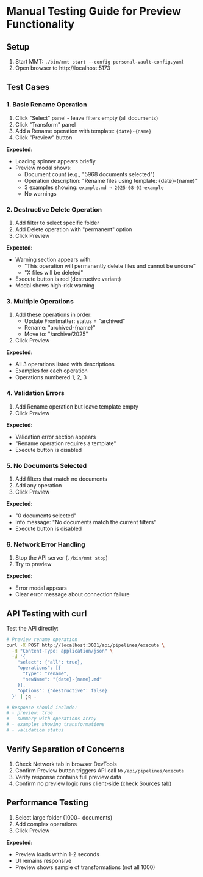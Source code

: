 # Manual Testing Guide for Preview Functionality

## Setup
1. Start MMT: `./bin/mmt start --config personal-vault-config.yaml`
2. Open browser to http://localhost:5173

## Test Cases

### 1. Basic Rename Operation
1. Click "Select" panel - leave filters empty (all documents)
2. Click "Transform" panel
3. Add a Rename operation with template: `{date}-{name}`
4. Click "Preview" button

**Expected:**
- Loading spinner appears briefly
- Preview modal shows:
  - Document count (e.g., "5968 documents selected")
  - Operation description: "Rename files using template: {date}-{name}"
  - 3 examples showing: `example.md → 2025-08-02-example`
  - No warnings

### 2. Destructive Delete Operation
1. Add filter to select specific folder
2. Add Delete operation with "permanent" option
3. Click Preview

**Expected:**
- Warning section appears with:
  - "This operation will permanently delete files and cannot be undone"
  - "X files will be deleted"
- Execute button is red (destructive variant)
- Modal shows high-risk warning

### 3. Multiple Operations
1. Add these operations in order:
   - Update Frontmatter: status = "archived"
   - Rename: "archived-{name}"
   - Move to: "/archive/2025"
2. Click Preview

**Expected:**
- All 3 operations listed with descriptions
- Examples for each operation
- Operations numbered 1, 2, 3

### 4. Validation Errors
1. Add Rename operation but leave template empty
2. Click Preview

**Expected:**
- Validation error section appears
- "Rename operation requires a template"
- Execute button is disabled

### 5. No Documents Selected
1. Add filters that match no documents
2. Add any operation
3. Click Preview

**Expected:**
- "0 documents selected"
- Info message: "No documents match the current filters"
- Execute button is disabled

### 6. Network Error Handling
1. Stop the API server (`./bin/mmt stop`)
2. Try to preview

**Expected:**
- Error modal appears
- Clear error message about connection failure

## API Testing with curl

Test the API directly:

```bash
# Preview rename operation
curl -X POST http://localhost:3001/api/pipelines/execute \
  -H "Content-Type: application/json" \
  -d '{
    "select": {"all": true},
    "operations": [{
      "type": "rename",
      "newName": "{date}-{name}.md"
    }],
    "options": {"destructive": false}
  }' | jq .

# Response should include:
# - preview: true
# - summary with operations array
# - examples showing transformations
# - validation status
```

## Verify Separation of Concerns

1. Check Network tab in browser DevTools
2. Confirm Preview button triggers API call to `/api/pipelines/execute`
3. Verify response contains full preview data
4. Confirm no preview logic runs client-side (check Sources tab)

## Performance Testing

1. Select large folder (1000+ documents)
2. Add complex operations
3. Click Preview

**Expected:**
- Preview loads within 1-2 seconds
- UI remains responsive
- Preview shows sample of transformations (not all 1000)